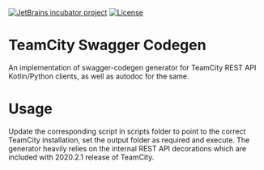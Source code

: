 [![JetBrains incubator project](https://jb.gg/badges/incubator-plastic.svg)](https://confluence.jetbrains.com/display/ALL/JetBrains+on+GitHub) [![License](https://img.shields.io/badge/License-Apache%202.0-blue.svg)](https://opensource.org/licenses/Apache-2.0)
# TeamCity Swagger Codegen

An implementation of swagger-codegen generator for TeamCity REST API Kotlin/Python clients, as well as autodoc for the same.

# Usage

Update the corresponding script in scripts folder to point to the correct TeamCity installation, set the output folder as required and execute. The generator heavily relies on the internal REST API decorations which are included with 2020.2.1 release of TeamCity.
